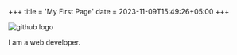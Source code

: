 +++
title = 'My First Page'
date = 2023-11-09T15:49:26+05:00
+++

![github logo](images/logo.png)

I am a web developer.
